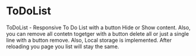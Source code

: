 # ToDoList
ToDoList - Responsive To Do List with a button Hide or Show content. Also, you can remove all contetn togetger with a button delete all
or just a single line with a button remove.
Also, Local storage is implemented. After reloading you page you list will stay the same. 


          
